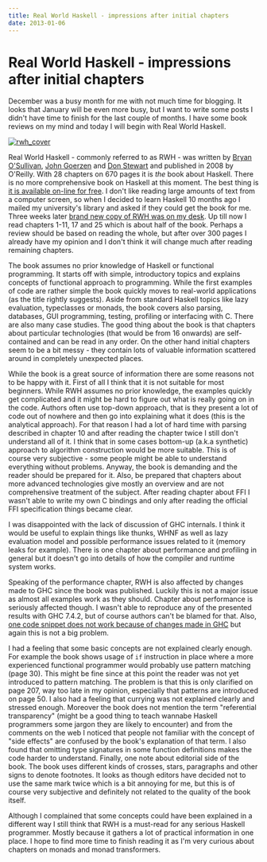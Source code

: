 ```yaml
---
title: Real World Haskell - impressions after initial chapters
date: 2013-01-06
---
```


Real World Haskell - impressions after initial chapters
=======================================================

December was a busy month for me with not much time for blogging. It looks that
January will be even more busy, but I want to write some posts I didn't have
time to finish for the last couple of months. I have some book reviews on my
mind and today I will begin with Real World Haskell.

[![rwh_cover](images/rwh_cover-228x300.jpg)](images/rwh_cover.jpg)

Real World Haskell - commonly referred to as RWH - was written by [Bryan
O'Sullivan](http://www.serpentine.com/blog/), [John
Goerzen](http://www.complete.org/) and [Don
Stewart](http://donsbot.wordpress.com/) and published in 2008 by O'Reilly. With
28 chapters on 670 pages it is _the_ book about Haskell. There is no more
comprehensive book on Haskell at this moment. The best thing is [it is available
on-line for free](http://book.realworldhaskell.org/read/). I don't like reading
large amounts of text from a computer screen, so when I decided to learn Haskell
10 months ago I mailed my university's library and asked if they could get the
book for me. Three weeks later [brand new copy of RWH was on my
desk](2012-03-28-a-glance-at-some-haskell-books).  Up till now I read chapters
1-11, 17 and 25 which is about half of the book. Perhaps a review should be
based on reading the whole, but after over 300 pages I already have my opinion
and I don't think it will change much after reading remaining chapters.

The book assumes no prior knowledge of Haskell or functional programming. It
starts off with simple, introductory topics and explains concepts of functional
approach to programming. While the first examples of code are rather simple the
book quickly moves to real-world applications (as the title rightly
suggests). Aside from standard Haskell topics like lazy evaluation, typeclasses
or monads, the book covers also parsing, databases, GUI programming, testing,
profiling or interfacing with C. There are also many case studies. The good
thing about the book is that chapters about particular technologies (that would
be from 16 onwards) are self-contained and can be read in any order. On the
other hand initial chapters seem to be a bit messy - they contain lots of
valuable information scattered around in completely unexpected places.

While the book is a great source of information there are some reasons not to be
happy with it. First of all I think that it is not suitable for most beginners.
While RWH assumes no prior knowledge, the examples quickly get complicated and
it might be hard to figure out what is really going on in the code.  Authors
often use top-down approach, that is they present a lot of code out of nowhere
and then go into explaining what it does (this is the analytical approach). For
that reason I had a lot of hard time with parsing described in chapter 10 and
after reading the chapter twice I still don't understand all of it.  I think
that in some cases bottom-up (a.k.a synthetic) approach to algorithm
construction would be more suitable. This is of course very subjective - some
people might be able to understand everything without problems.  Anyway, the
book is demanding and the reader should be prepared for it.  Also, be prepared
that chapters about more advanced technologies give mostly an overview and are
not comprehensive treatment of the subject. After reading chapter about FFI I
wasn't able to write my own C bindings and only after reading the official FFI
specification things became clear.

I was disappointed with the lack of discussion of GHC internals. I think it
would be useful to explain things like thunks, WHNF as well as lazy evaluation
model and possible performance issues related to it (memory leaks for
example). There is one chapter about performance and profiling in general but it
doesn't go into details of how the compiler and runtime system works.

Speaking of the performance chapter, RWH is also affected by changes made to GHC
since the book was published. Luckily this is not a major issue as almost all
examples work as they should. Chapter about performance is seriously affected
though. I wasn't able to reproduce any of the presented results with GHC 7.4.2,
but of course authors can't be blamed for that. Also, [one code snippet does not
work because of changes made in
GHC](http://stackoverflow.com/questions/10578572/the-handle-function-and-real-world-haskell)
but again this is not a big problem.

I had a feeling that some basic concepts are not explained clearly enough. For
example the book shows usage of `if` instruction in place where a more
experienced functional programmer would probably use pattern matching (page 30).
This might be fine since at this point the reader was not yet introduced to
pattern matching. The problem is that this is only clarified on page 207, way
too late in my opinion, especially that patterns are introduced on page 50. I
also had a feeling that currying was not explained clearly and stressed
enough. Moreover the book does not mention the term "referential transparency"
(might be a good thing to teach wannabe Haskell programmers some jargon they are
likely to encounter) and from the comments on the web I noticed that people not
familiar with the concept of "side effects" are confused by the book's
explanation of that term. I also found that omitting type signatures in some
function definitions makes the code harder to understand. Finally, one note
about editorial side of the book. The book uses different kinds of crosses,
stars, paragraphs and other signs to denote footnotes. It looks as though
editors have decided not to use the same mark twice which is a bit annoying for
me, but this is of course very subjective and definitely not related to the
quality of the book itself.

Although I complained that some concepts could have been explained in a
different way I still think that RWH is a must-read for any serious Haskell
programmer. Mostly because it gathers a lot of practical information in one
place.  I hope to find more time to finish reading it as I'm very curious about
chapters on monads and monad transformers.

